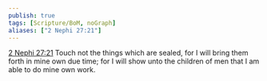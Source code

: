 ```yaml
---
publish: true
tags: [Scripture/BoM, noGraph]
aliases: ["2 Nephi 27:21"]
---
```

[2 Nephi 27:21](https://churchofjesuschrist.org/study/scriptures/bofm/2-ne/27?lang=eng&id=p21#p21) Touch not the things which are sealed, for I will bring them forth in mine own due time; for I will show unto the children of men that I am able to do mine own work.
